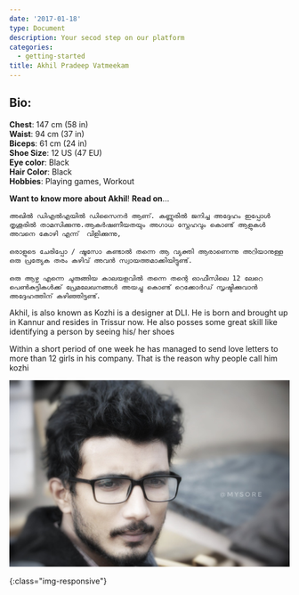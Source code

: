 ```yaml
---
date: '2017-01-18'
type: Document
description: Your secod step on our platform
categories:
  - getting-started
title: Akhil Pradeep Vatmeekam
---
```


Bio:
----------

**Chest**: 147 cm (58 in)  
**Waist**: 94 cm (37 in)  
**Biceps**: 61 cm (24 in)  
**Shoe Size**: 12 US (47 EU)  
**Eye color**: Black  
**Hair Color**: Black  
**Hobbies**: Playing games, Workout

**Want to know more about Akhil**! **Read on**...

~~~~~~~~~~~~~~~~~~~~~~~~~~~~~~~~~~~~~~~~~~~~~~~~~~~~~~~~~~~~~~~~~~~~~~~~~~~~~~~~
അഖിൽ ഡിഎൽഎയിൽ ഡിസൈനർ ആണ്. കണ്ണൂരിൽ ജനിച്ച അദ്ദേഹം ഇപ്പോൾ തൃശൂരിൽ താമസിക്കുന്നു.ആകർഷണീയതയും അഗാധ സ്നേഹവും കൊണ്ട് ആളുകൾ അവനെ കോഴി എന്ന്  വിളിക്കുന്നു, 

ഒരാളുടെ ചേരിപ്പോ / ഷൂസോ കണ്ടാൽ തന്നെ ആ വ്യക്തി ആരാണെന്നു അറിയാനുള്ള ഒരു പ്രത്യേക തരം കഴിവ് അവൻ സ്വായത്തമാക്കിയിട്ടുണ്ട്.

ഒരു ആഴ്ച എന്നെ ചുരുങ്ങിയ കാലയളവിൽ തന്നെ തന്റെ ഓഫീസിലെ 12 ലേറെ പെൺകുട്ടികൾക്ക് പ്രേമലേഖനങ്ങൾ അയച്ചു കൊണ്ട് റെക്കോർഡ് സൃഷ്ടിക്കുവാൻ  അദ്ദേഹത്തിന് കഴിഞ്ഞിട്ടുണ്ട്.
~~~~~~~~~~~~~~~~~~~~~~~~~~~~~~~~~~~~~~~~~~~~~~~~~~~~~~~~~~~~~~~~~~~~~~~~~~~~~~~~

Akhil, is also known as Kozhi is a designer at DLI. He is born and brought up in Kannur and resides in Trissur now. He also posses some great skill like identifying a person by seeing his/ her shoes 
  
Within a short period of one week he has managed to send love letters to more than 12 girls in his company. That is the reason why people call him kozhi

![image-title-here](/images/akhil.jpeg)

{:class="img-responsive"}
